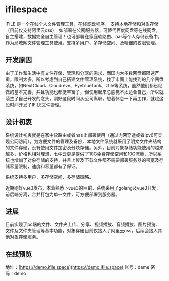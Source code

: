 # ifilespace

IFILE 是一个在线个人文件管理工具，在线网盘程序， 支持本地存储和对象存储（目前仅支持阿里云oss）, 如部署在公网服务器，可替代百度网盘等在线网盘，自主搭建，数据完全自主管理！也可部署在家庭软路由、nas等个人存储设备中，作为局域网文件管理工具使用。支持多用户、多存储空间、及精细的权限管理。

## 开发原因

由于工作和生活中有文件存储、管理和分享的需求，而国内大多数网盘都限速严重，限制太多，所以考虑到自己搭建文件管理系统，找了市面上能找到的几个网盘系统，如NextCloud、Cloudreve、EyeblueTank、zfile等系统，虽然他们都已经做的基本完善，并且功能也都挺丰富了，但使用起来总感觉不太适合自己，所以就萌生了自己开发的念头，刚好这段时间从公司离职，想着休息一下再工作，就趁这段时间开发了IFILE文件管理。

## 设计初衷

系统设计初衷就是在家中软路由或者nas上部署使用（通过内网穿透或者ipv6可实现公网访问），为方便文件的管理及备份，本地文件系统就采用了明文文件夹结构的文件存储，没有使用文件加密及分块存储。另外，目前对象存储功能使用的越来越多，价格也相对理想，七牛云更是提供了10G免费存储空间和10G流量，所以系统也增加了对象存储的支持，并且上传及下载文件都不需要部署服务器的带宽及存储容量限制，速度和容量都有了保证。

系统支持多用户、多存储空间、多存储策略。

近期刚好vue3发布，本着熟悉下vue3的目的，系统采用了golang及vue3开发，前后端分离，合并打包为单一文件，可方便部署到服务器。

## 进展

目前实现了pc端的文件、文件夹上传、分享、视频播放、音频播放、图片预览、文件及文件夹管理等基本功能，对象存储目前仅接入了阿里云oss，后续会接入其他对象存储服务。

## 在线预览

地址：[https://demo.ifile.space](https://demo.ifile.space)   账号：deme   密码：demo
